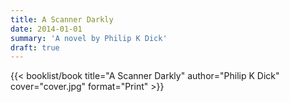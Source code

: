 ```yaml
---
title: A Scanner Darkly
date: 2014-01-01
summary: 'A novel by Philip K Dick'
draft: true
---
```


{{< booklist/book
title="A Scanner Darkly"
author="Philip K Dick"
cover="cover.jpg"
format="Print" >}}
